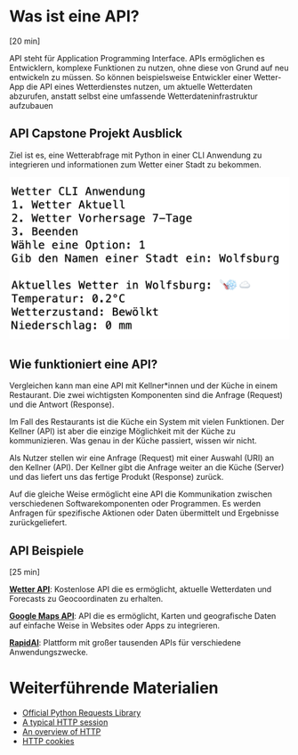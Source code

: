 # Was ist eine API?
[20 min]

API steht für Application Programming Interface. APIs ermöglichen es Entwicklern, komplexe Funktionen zu nutzen, ohne diese von Grund auf neu entwickeln zu müssen. So können beispielsweise Entwickler einer Wetter-App die API eines Wetterdienstes nutzen, um aktuelle Wetterdaten abzurufen, anstatt selbst eine umfassende Wetterdateninfrastruktur aufzubauen

## API Capstone Projekt Ausblick
Ziel ist es, eine Wetterabfrage mit Python in einer CLI Anwendung zu integrieren und informationen zum Wetter einer Stadt zu bekommen.

![Wetter CLI Projekt](../../images/1_wetter_cli.png)

## Wie funktioniert eine API?
Vergleichen kann man eine API mit Kellner*innen und der Küche in einem Restaurant. Die zwei wichtigsten Komponenten sind die Anfrage (Request) und die Antwort (Response).

Im Fall des Restaurants ist die Küche ein System mit vielen Funktionen. Der Kellner (API) ist aber die einzige Möglichkeit mit der Küche zu kommunizieren. Was genau in der Küche passiert, wissen wir nicht.

Als Nutzer stellen wir eine Anfrage (Request) mit einer Auswahl (URI) an den Kellner (API). Der Kellner gibt die Anfrage weiter an die Küche (Server) und das liefert uns das fertige Produkt (Response) zurück. 

Auf die gleiche Weise ermöglicht eine API die Kommunikation zwischen verschiedenen Softwarekomponenten oder Programmen. Es werden Anfragen für spezifische Aktionen oder Daten übermittelt und Ergebnisse zurückgeliefert.


## API Beispiele
[25 min]

**[Wetter API](https://open-meteo.com/)**: Kostenlose API die es ermöglicht, aktuelle Wetterdaten und Forecasts zu Geocoordinaten zu erhalten.

**[Google Maps API](https://developers.google.com/maps/documentation/places/web-service?hl=de)**: API die es ermöglicht, Karten und geografische Daten auf einfache Weise in Websites oder Apps zu integrieren.

**[RapidAI](https://rapidapi.com/)**: Plattform mit großer tausenden APIs für verschiedene Anwendungszwecke. 

# Weiterführende Materialien
- [Official Python Requests Library](https://docs.python-requests.org/en/latest/user/quickstart/#:~:text=,we%20need%20from%20this%20object)
- [A typical HTTP session](https://developer.mozilla.org/en-US/docs/Web/HTTP/Session)
- [An overview of HTTP](https://developer.mozilla.org/en-US/docs/Web/HTTP/Overview)
- [HTTP cookies](https://developer.mozilla.org/en-US/docs/Web/HTTP/Cookies)